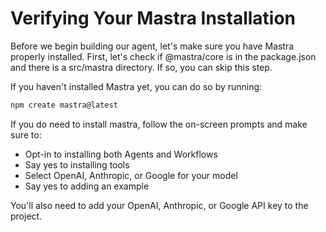 # Verifying Your Mastra Installation

Before we begin building our agent, let's make sure you have Mastra properly installed. First, let's check if @mastra/core is in the package.json and there is a src/mastra directory. If so, you can skip this step.

If you haven't installed Mastra yet, you can do so by running:

```bash
npm create mastra@latest
```

If you do need to install mastra, follow the on-screen prompts and make sure to:

- Opt-in to installing both Agents and Workflows
- Say yes to installing tools
- Select OpenAI, Anthropic, or Google for your model
- Say yes to adding an example

You'll also need to add your OpenAI, Anthropic, or Google API key to the project.
